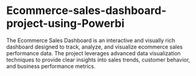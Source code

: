 # Ecommerce-sales-dashboard-project-using-Powerbi
The  Ecommerce Sales Dashboard is an interactive and visually rich dashboard designed to track, analyze, and visualize ecommerce sales performance data. The project leverages advanced data visualization techniques to provide clear insights into sales trends, customer behavior, and business performance metrics.
